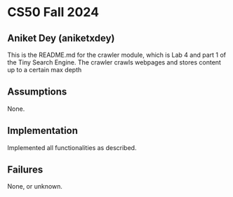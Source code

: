 # CS50 Fall 2024
## Aniket Dey (aniketxdey)

This is the README.md for the crawler module, which is Lab 4 and part 1 of the Tiny Search Engine. The crawler crawls webpages and stores content up to a certain max depth

## Assumptions
None.

## Implementation
Implemented all functionalities as described.

## Failures
None, or unknown.